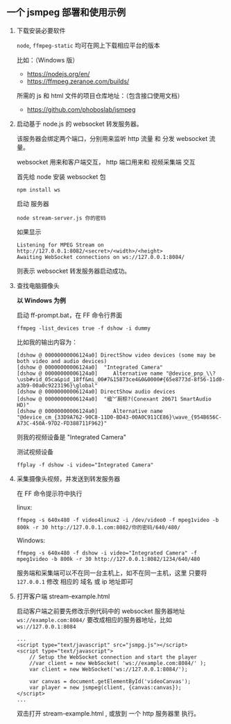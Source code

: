 ﻿## 一个 jsmpeg 部署和使用示例

1. 下载安装必要软件

	`node`, `ffmpeg-static`	均可在网上下载相应平台的版本

	比如：（Windows 版）

	* https://nodejs.org/en/
	* https://ffmpeg.zeranoe.com/builds/ 

	所需的 js 和 html 文件的项目仓库地址：（包含接口使用文档）
	* https://github.com/phoboslab/jsmpeg

2. 启动基于 node.js 的 websocket 转发服务器。

	该服务器会绑定两个端口，分别用来监听 http 流量 和 分发 websocket 流量。

	websocket 用来和客户端交互， http 端口用来和 视频采集端 交互 

	首先给 node 安装 websocket 包

	```
	npm install ws
	```

	启动 服务器

	```
	node stream-server.js 你的密码
	```
	
	如果显示

	```
	Listening for MPEG Stream on http://127.0.0.1:8082/<secret>/<width>/<height>
	Awaiting WebSocket connections on ws://127.0.0.1:8084/
	```
	
	则表示 websocket 转发服务器启动成功。

3. 查找电脑摄像头
	
	**以 Windows 为例**

	启动 ff-prompt.bat，在 FF 命令行界面

	```
	ffmpeg -list_devices true -f dshow -i dummy
	```

	比如我的输出内容为：

	```
	[dshow @ 00000000006124a0] DirectShow video devices (some may be both video and audio devices)
	[dshow @ 00000000006124a0]  "Integrated Camera"
	[dshow @ 00000000006124a0]     Alternative name "@device_pnp_\\?\usb#vid_05ca&pid_18ff&mi_00#7&15873ce4&0&0000#{65e8773d-8f56-11d0-a3b9-00a0c9223196}\global"
	[dshow @ 00000000006124a0] DirectShow audio devices
	[dshow @ 00000000006124a0]  "楹﹀厠椋?(Conexant 20671 SmartAudio HD)"
	[dshow @ 00000000006124a0]     Alternative name "@device_cm_{33D9A762-90C8-11D0-BD43-00A0C911CE86}\wave_{954B656C-A73C-450A-97D2-FD388711F962}"
	```

	则我的视频设备是 "Integrated Camera"

	测试视频设备

	```
	ffplay -f dshow -i video="Integrated Camera"
	```

4. 采集摄像头视频，并发送到转发服务器

	在 FF 命令提示符中执行

	linux:
	```
	ffmpeg -s 640x480 -f video4linux2 -i /dev/video0 -f mpeg1video -b 800k -r 30 http://127.0.0.1.com:8082/你的密码/640/480/
	```

	Windows:
	```
	ffmpeg -s 640x480 -f dshow -i video="Integrated Camera" -f mpeg1video -b 800k -r 30 http://127.0.0.1:8082/1234/640/480
	```

	服务端和采集端可以不在同一台主机上，如不在同一主机，这里 只要将 `127.0.0.1` 修改 相应的 域名 或 ip 地址即可

5. 打开客户端 stream-example.html

	启动客户端之前要先修改示例代码中的 websocket 服务器地址
	`ws://example.com:8084/`
	要改成相应的服务器地址，比如 `ws://127.0.0.1:8084`

	```
	...
	<script type="text/javascript" src="jsmpg.js"></script>
	<script type="text/javascript">
		// Setup the WebSocket connection and start the player
		//var client = new WebSocket( 'ws://example.com:8084/' );
		var client = new WebSocket('ws://127.0.0.1:8084/');

		var canvas = document.getElementById('videoCanvas');
		var player = new jsmpeg(client, {canvas:canvas});
	</script>
	...
	```

	双击打开 stream-example.html , 或放到 一个 http 服务器里 执行。
